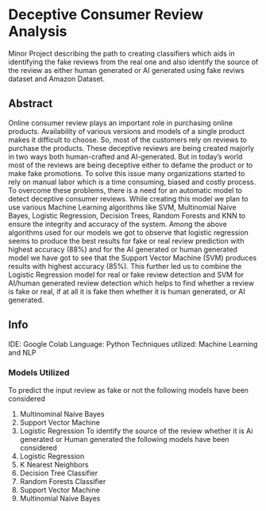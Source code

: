 # Deceptive Consumer Review Analysis
Minor Project describing the path to creating classifiers which aids in identifying the fake reviews from the real one and also identify the source of the review as either human generated or AI generated using fake reviws dataset and Amazon Dataset.
## Abstract
Online consumer review plays an important role in purchasing online products. Availability of various versions and models of a single product makes it difficult to choose. So, most of the customers rely on reviews to purchase the products. These deceptive reviews are being created majorly in two ways both human-crafted and AI-generated. But in today’s world most of the reviews are being deceptive either to defame the product or to make fake promotions. To solve this issue many organizations started to rely on manual labor which is a time consuming, biased and costly process. To overcome these problems, there is a need for an automatic model to detect deceptive consumer reviews. While creating this model we plan to use various Machine Learning algorithms like SVM, Multinomial Naive Bayes, Logistic Regression, Decision Trees, Random Forests and KNN to ensure the integrity and accuracy of the system. Among the above algorithms used for our models we got to observe that logistic regression seems to produce the best results for fake or real review prediction with highest accuracy (88%) and for the AI generated or human generated model we have got to see that the Support Vector Machine (SVM) produces results with highest accuracy (85%). This further led us to combine the Logistic Regression model for real or fake review detection and SVM for AI/human generated review detection which helps to find whether a review is fake or real, if at all it is fake then whether it is human generated, or AI generated. 
## Info 
IDE: Google Colab
Language: Python
Techniques utilized: Machine Learning and NLP
### Models Utilized
To predict the input review as fake or not the following models have been considered
1. Multinominal Naive Bayes
2. Support Vector Machine
3. Logistic Regression
To identify the source of the review whether it is Ai generated or Human generated the following models have been considered
1. Logistic Regression
2. K Nearest Neighbors
3. Decision Tree Classifier
4. Random Forests Classifier
5. Support Vector Machine
6. Multinomial Naive Bayes
